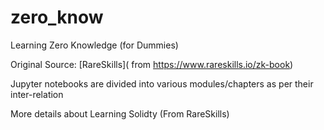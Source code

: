 # zero_know
Learning Zero Knowledge (for Dummies)

Original Source: [RareSkills]( from https://www.rareskills.io/zk-book)

Jupyter notebooks are divided into various modules/chapters as per their inter-relation

More details about Learning Solidty (From RareSkills)

